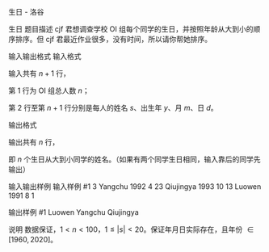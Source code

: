 



生日 - 洛谷














生日
题目描述
cjf 君想调查学校 OI 组每个同学的生日，并按照年龄从大到小的顺序排序。但 cjf 君最近作业很多，没有时间，所以请你帮她排序。

输入输出格式
输入格式

输入共有 $n + 1$ 行，

第 $1$ 行为 OI 组总人数 $n$；

第 $2$ 行至第 $n+1$ 行分别是每人的姓名 $s$、出生年 $y$、月 $m$、日 $d$。

输出格式

输出共有 $n$ 行，

即 $n$ 个生日从大到小同学的姓名。（如果有两个同学生日相同，输入靠后的同学先输出）

输入输出样例
输入样例 #1
3
Yangchu 1992 4 23
Qiujingya 1993 10 13
Luowen 1991 8 1

输出样例 #1
Luowen
Yangchu
Qiujingya

说明
数据保证，$1<n<100$，$1\leq |s|<20$。保证年月日实际存在，且年份 $\in [1960,2020]$。






